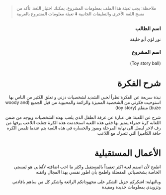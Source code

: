 > ملاحظة: يجب تعبئة هذا الملف بمعلومات المشروع، يمكنك اختيار اللغة. تأكد من مسح اللغة الأخرى والتعليقات الجانبية
> ⬇️ تعبئة معلومات المشروع بالعربية  
<div dir="rtl">

### اسم الطالب
نور لؤي أبو خليفة

### اسم المشروع
(Toy story ball)

# شرح الفكرة
نبذة سريعة عن الفكرة:نظراً لحبي الشديد لشخصيات دزني و تعلق الكثير من الناس بها استوحيت فكرتي من الشخصية المميزة والرائعة والمحبوبة من قبل الجميع
(woody and buze) منفلم (toy story)

شرح عن اللعبة: هي عبارة عن غرفة الطفل الذي يلعب بهذه الشخصيات ويوجد من ضمن اللعابه كرة حمراء يتميز بها ففي هذه اللعبة استخدمت هذه الكرة جعلت اللاعب يرفها من رف لاخر ليصل الى نهاية المرحلة ويفوز والخسارة في هذه اللعبة يتم عندما تلمس الكرة حافة الكاميرا التي تتحرك مع اللاعب

# الأعمال المستقبلية
اطمح لأن اصمم لعبة اكثر تعقيداً بالمستقبل واكثر ما احب اضافته لألعابي هو لمستي الخاصة بشخصياتي المفضلة واطمح بأن اطور نفسي بهذا المجال واتقنه 

وبالنهاية: اشكركم جزيل الشكر على مجهوداتكم الرائعة واشكر كل من ساهم بافادتي وتزويدي بمعلومات جديدة ومفيدة
